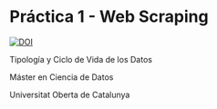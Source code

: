 # Práctica 1 - Web Scraping
[![DOI](https://zenodo.org/badge/DOI/10.5281/zenodo.7863788.svg)](https://doi.org/10.5281/zenodo.7863788)
  
Tipología y Ciclo de Vida de los Datos
  
Máster en Ciencia de Datos
  
Universitat Oberta de Catalunya
